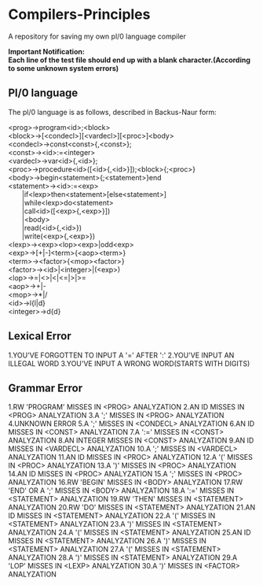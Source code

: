# Compilers-Principles
A repository for saving my own pl/0 language compiler

**Important Notification:**<br>
**Each line of the test file should end up with a blank character.(According to some unknown system errors)**<br>

## Pl/0 language
The pl/0 language is as follows, described in Backus-Naur form:

&lt;prog&gt;->program&lt;id&gt;;&lt;block&gt;<br>
&lt;block&gt;->[&lt;condecl&gt;][&lt;vardecl&gt;][&lt;proc&gt;]&lt;body&gt;<br>
&lt;condecl&gt;->const&lt;const&gt;{,&lt;const&gt;};<br>
&lt;const&gt;->&lt;id&gt;:=&lt;integer&gt;<br>
&lt;vardecl&gt;->var&lt;id&gt;{,&lt;id&gt;};<br>
&lt;proc&gt;->procedure&lt;id&gt;([&lt;id&gt;{,&lt;id&gt;}]);&lt;block&gt;{;&lt;proc&gt;}<br>
&lt;body&gt;->begin&lt;statement&gt;{;&lt;statement&gt;}end<br>
&lt;statement&gt;->&lt;id&gt;:=&lt;exp&gt;<br>
&emsp;&emsp;|if&lt;lexp&gt;then&lt;statement&gt;[else&lt;statement&gt;]<br>
&emsp;&emsp;|while&lt;lexp&gt;do&lt;statement&gt;<br>
&emsp;&emsp;|call&lt;id&gt;([&lt;exp&gt;{,&lt;exp&gt;}])<br>
&emsp;&emsp;|&lt;body&gt;<br>
&emsp;&emsp;|read(&lt;id&gt;{,&lt;id&gt;})<br>
&emsp;&emsp;|write(&lt;exp&gt;{,&lt;exp&gt;})<br>
&lt;lexp&gt;->&lt;exp&gt;&lt;lop&gt;&lt;exp&gt;|odd&lt;exp&gt;<br>
&lt;exp&gt;->[+|-]&lt;term&gt;{&lt;aop&gt;&lt;term&gt;}<br>
&lt;term&gt;->&lt;factor&gt;{&lt;mop&gt;&lt;factor&gt;}<br>
&lt;factor&gt;->&lt;id&gt;|&lt;integer&gt;|(&lt;exp&gt;)<br>
&lt;lop&gt;->=|&lt;&gt;|&lt;|&lt;=|&gt;|&gt;=<br>
&lt;aop&gt;->+|-<br>
&lt;mop&gt;->*|/<br>
&lt;id&gt;->l{l|d}<br>
&lt;integer&gt;->d{d}<br>

## Lexical Error
1.YOU'VE FORGOTTEN TO INPUT A '=' AFTER ':'
2.YOU'VE INPUT AN ILLEGAL WORD
3.YOU'VE INPUT A WRONG WORD(STARTS WITH DIGITS)

## Grammar Error
1.RW 'PROGRAM' MISSES IN &lt;PROG&gt; ANALYZATION
2.AN ID MISSES IN &lt;PROG&gt; ANALYZATION
3.A ';' MISSES IN &lt;PROG&gt; ANALYZATION
4.UNKNOWN ERROR
5.A ';' MISSES IN &lt;CONDECL&gt; ANALYZATION
6.AN ID MISSES IN &lt;CONST&gt; ANALYZATION
7.A ':=' MISSES IN &lt;CONST&gt; ANALYZATION
8.AN INTEGER MISSES IN &lt;CONST&gt; ANALYZATION
9.AN ID MISSES IN &lt;VARDECL&gt; ANALYZATION
10.A ';' MISSES IN &lt;VARDECL&gt; ANALYZATION
11.AN ID MISSES IN &lt;PROC&gt; ANALYZATION
12.A '(' MISSES IN &lt;PROC&gt; ANALYZATION
13.A ')' MISSES IN &lt;PROC&gt; ANALYZATION
14.AN ID MISSES IN &lt;PROC&gt; ANALYZATION
15.A ';' MISSES IN &lt;PROC&gt; ANALYZATION
16.RW 'BEGIN' MISSES IN &lt;BODY&gt; ANALYZATION
17.RW 'END' OR A ';' MISSES IN &lt;BODY&gt; ANALYZATION
18.A ':=' MISSES IN &lt;STATEMENT&gt; ANALYZATION
19.RW 'THEN' MISSES IN &lt;STATEMENT&gt; ANALYZATION
20.RW 'DO' MISSES IN &lt;STATEMENT&gt; ANALYZATION
21.AN ID MISSES IN &lt;STATEMENT&gt; ANALYZATION
22.A '(' MISSES IN &lt;STATEMENT&gt; ANALYZATION
23.A ')' MISSES IN &lt;STATEMENT&gt; ANALYZATION
24.A '(' MISSES IN &lt;STATEMENT&gt; ANALYZATION
25.AN ID MISSES IN &lt;STATEMENT&gt; ANALYZATION
26.A ')' MISSES IN &lt;STATEMENT&gt; ANALYZATION
27.A '(' MISSES IN &lt;STATEMENT&gt; ANALYZATION
28.A ')' MISSES IN &lt;STATEMENT&gt; ANALYZATION
29.A 'LOP' MISSES IN &lt;LEXP&gt; ANALYZATION
30.A ')' MISSES IN &lt;FACTOR&gt; ANALYZATION
